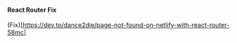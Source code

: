 #### React Router Fix

(Fix)[https://dev.to/dance2die/page-not-found-on-netlify-with-react-router-58mc]
